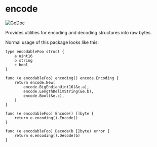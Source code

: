 # encode

[![GoDoc](https://godoc.org/github.com/bradenaw/encode?status.svg)](https://godoc.org/github.com/bradenaw/encode)

Provides utilities for encoding and decoding structures into raw bytes.

Normal usage of this package looks like this:

```
type encodableFoo struct {
    a uint16
    b string
    c bool
}

func (e encodableFoo) encoding() encode.Encoding {
    return encode.New(
        encode.BigEndianUint16(&e.a),
        encode.LengthDelimString(&e.b),
        encode.Bool(&e.c),
    )
}

func (e encodableFoo) Encode() []byte {
    return e.encoding().Encode()
}

func (e encodableFoo) Decode(b []byte) error {
    return e.encoding().Decode(b)
}
```
